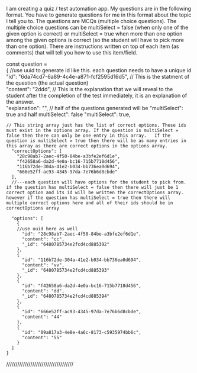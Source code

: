 I am creating a quiz / test automation app. My questions are in the following format. 
You have to generate questions for me in this format about the topic I tell you to.
The questions are MCQs (multiple choice questions).
The multiple choice questions can be multiSelect = false (when only one of the given option is correct) or multiSelect = true when more than one option among the given options is correct (so the student will have to pick more than one option).
There are instructions written on top of each item (as comments) that will tell you how to use this item/field.

const question =  
{
    //use uuid to generate id like this. each question needs to have a unique id
      "id": "6da74cd7-6a89-4c4e-a871-fcf2595d16d5", 
    // This is the statment of the question (the actual question)  
      "content": "2ddd",
    // This is the explanation that we will reveal to the student after the completion of the test immediately, it is an explanation of the answer.  
      "explanation": "",
    // half of the questions generated will be "multiSelect": true and half multiSelect": false 
      "multiSelect": true,

    // This string array just has the list of correct options. These ids must exist in the options array. If the question is multiSelect = false then there can only be one entry in this array.   If the question is multiSelect = true then there will be as many entries in this array as there are correct options in the options array.
      "correctOptions": [
        "28c98ab7-2aec-4f50-84be-a3bfe2ef6d1e",
        "f42658a6-da2d-4e0a-bc16-715b7718d456",
        "116b72de-304a-41e2-b034-bb736ea0d694",
        "666e52ff-ac93-4345-97da-7e76b6d8cbde"
      ],
      //---each question will have options for the student to pick from. if the question has multiSelect = false then there will just be 1 correct option and its id will be written the correctOptions array. however if the question has multiSelect = true then there will multiple correct options here and all of their ids should be in correctOptions array 

      "options": [
        {
        //use uuid here as well
          "id": "28c98ab7-2aec-4f50-84be-a3bfe2ef6d1e",
          "content": "cc",
          "_id": "6480785734e2fcd4cd885392"
        },
        {
          "id": "116b72de-304a-41e2-b034-bb736ea0d694",
          "content": "vv",
          "_id": "6480785734e2fcd4cd885393"
        },
        {
          "id": "f42658a6-da2d-4e0a-bc16-715b7718d456",
          "content": "dd",
          "_id": "6480785734e2fcd4cd885394"
        },
        {
          "id": "666e52ff-ac93-4345-97da-7e76b6d8cbde",
          "content": "44"
        },
        {
          "id": "09a817a3-4e8e-4a6c-8173-c5935974bb6c",
          "content": "55"
        }
      ]
    }
////////////////////////////////////

